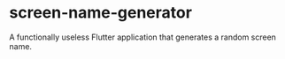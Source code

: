 # screen-name-generator
A functionally useless Flutter application that generates a random screen name.
